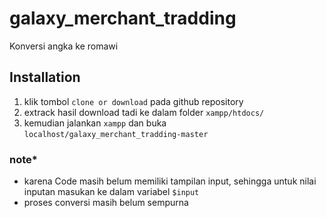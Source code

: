 # galaxy_merchant_tradding
Konversi angka ke romawi

## Installation
1. klik tombol ` clone or download ` pada github repository
2. extrack hasil download tadi ke dalam folder ` xampp/htdocs/ `
3. kemudian jalankan ` xampp ` dan buka ` localhost/galaxy_merchant_tradding-master `


### note* 
- karena Code masih belum memiliki tampilan input, sehingga untuk nilai inputan masukan ke dalam variabel ` $input `
- proses conversi masih belum sempurna
